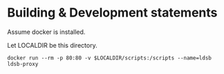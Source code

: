 Building & Development statements
=================================
Assume docker is installed.


Let LOCALDIR be this directory.


``docker run --rm -p 80:80 -v $LOCALDIR/scripts:/scripts --name=ldsb ldsb-proxy ``

